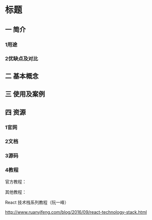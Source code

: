 # 标题

## 一 简介

### 1用途

### 2优缺点及对比

## 二 基本概念

## 三 使用及案例

## 

## 四 资源

### 1官网

### 2文档

### 3源码

### 4教程

官方教程：

其他教程：

React 技术栈系列教程（阮一峰）

http://www.ruanyifeng.com/blog/2016/09/react-technology-stack.html

